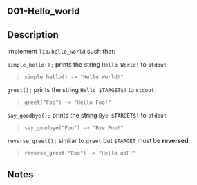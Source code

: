 ## 001-Hello_world

Description
---
Implement `lib/hello_world` such that:

`simple_hello();` prints the string `Hello World!` to `stdout`
>`simple_hello() -> "Hello World!"`

`greet();` prints the string `Hello $TARGET$!` to `stdout`
>`greet("Foo") -> "Hello Foo!"`

`say_goodbye();` prints the string `Bye $TARGET$!` to `stdout`
>`say_goodbye("Foo") -> "Bye Foo!"`

`reverse_greet();` similar to `greet` but `$TARGET` must be **reversed**.
>`reverse_greet("Foo") -> "Hello ooF!"`

Notes
---